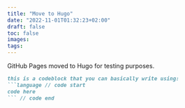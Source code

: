 ```yaml
---
title: "Move to Hugo"
date: "2022-11-01T01:32:23+02:00"
draft: false
toc: false
images:
tags:
---
```


GitHub Pages moved to Hugo for testing purposes.

```markdown
this is a codeblock that you can basically write using:
```language // code start
code here
``` // code end
```